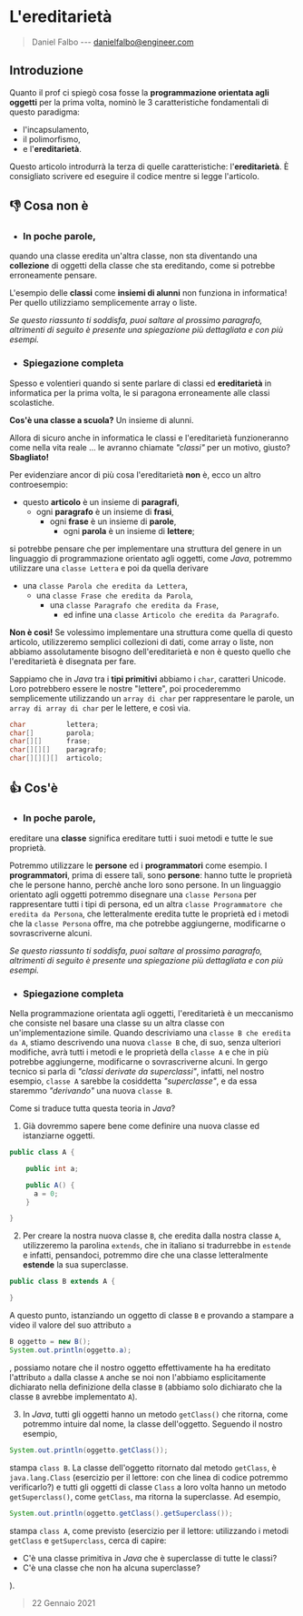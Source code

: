 # L'ereditarietà

> Daniel Falbo --- <danielfalbo@engineer.com>

## Introduzione

Quanto il prof ci spiegò cosa fosse la **programmazione orientata agli
oggetti** per la prima volta, nominò le 3 caratteristiche fondamentali di
questo paradigma:

- l'incapsulamento,
- il polimorfismo,
- e l'**ereditarietà**.

Questo articolo introdurrà la terza di quelle caratteristiche:
l'**ereditarietà**. È consigliato scrivere ed eseguire il codice mentre si
legge l'articolo.

## 👎 Cosa non è

- ### In poche parole,

quando una classe eredita un'altra classe, non sta diventando una
**collezione** di oggetti della classe che sta ereditando, come si potrebbe
erroneamente pensare.

L'esempio delle **classi** come **insiemi di alunni** non funziona in
informatica! Per quello utilizziamo semplicemente array o liste.

_Se questo riassunto ti soddisfa, puoi saltare al prossimo paragrafo,
altrimenti di seguito è presente una spiegazione più dettagliata e con più
esempi._

- ### Spiegazione completa

Spesso e volentieri quando si sente parlare di classi ed **ereditarietà** in
informatica per la prima volta, le si paragona erroneamente alle classi
scolastiche.

**Cos'è una classe a scuola?** Un insieme di alunni.

Allora di sicuro anche in informatica le classi e l'ereditarietà funzioneranno
come nella vita reale ... le avranno chiamate _"classi"_ per un motivo,
giusto? **Sbagliato!**

Per evidenziare ancor di più cosa l'ereditarietà **non** è, ecco un altro
controesempio:

- questo **articolo** è un insieme di **paragrafi**,
  - ogni **paragrafo** è un insieme di **frasi**,
    - ogni **frase** è un insieme di **parole**,
      - ogni **parola** è un insieme di **lettere**;

si potrebbe pensare che per implementare una struttura del genere
in un linguaggio di programmazione orientato agli oggetti, come _Java_,
potremmo utilizzare una `classe Lettera` e poi da quella derivare

- una `classe Parola che eredita da Lettera`,
  - una `classe Frase che eredita da Parola`,
    - una `classe Paragrafo che eredita da Frase`,
      - ed infine una `classe Articolo che eredita da Paragrafo`.

**Non è così!** Se volessimo implementare una struttura come quella di questo
articolo, utilizzeremo semplici collezioni di dati, come array o liste, non
abbiamo assolutamente bisogno dell'ereditarietà e non è questo quello che
l'ereditarietà è disegnata per fare.

Sappiamo che in _Java_ tra i **tipi primitivi** abbiamo i `char`, caratteri
Unicode. Loro potrebbero essere le nostre "lettere", poi procederemmo
semplicemente utilizzando un `array di char` per rappresentare le parole, un
`array di array di char` per le lettere, e così via.

```java
char          lettera;
char[]        parola;
char[][]      frase;
char[][][]    paragrafo;
char[][][][]  articolo;
```

## 👍 Cos'è

- ### In poche parole,

ereditare una **classe** significa ereditare tutti i suoi metodi e tutte le
sue proprietà.

Potremmo utilizzare le **persone** ed i **programmatori** come esempio. I
**programmatori**, prima di essere tali, sono **persone**: hanno tutte le
proprietà che le persone hanno, perchè anche loro sono persone. In un
linguaggio orientato agli oggetti potremmo disegnare una `classe Persona` per
rappresentare tutti i tipi di persona, ed un altra `classe Programmatore che eredita da Persona`, che letteralmente eredita tutte le proprietà ed i metodi
che la `classe Persona` offre, ma che potrebbe aggiungerne, modificarne o
sovrascriverne alcuni.

_Se questo riassunto ti soddisfa, puoi saltare al prossimo paragrafo,
altrimenti di seguito è presente una spiegazione più dettagliata e con più
esempi._

- ### Spiegazione completa

Nella programmazione orientata agli oggetti, l'ereditarietà è un meccanismo
che consiste nel basare una classe su un altra classe con un'implementazione
simile. Quando descriviamo una `classe B che eredita da A`, stiamo descrivendo
una nuova `classe B` che, di suo, senza ulteriori modifiche, avrà tutti i
metodi e le proprietà della `classe A` e che in più potrebbe aggiungerne,
modificarne o sovrascriverne alcuni. In gergo tecnico si parla di _"classi
derivate da superclassi"_, infatti, nel nostro esempio, `classe A` sarebbe la
cosiddetta _"superclasse"_, e da essa staremmo _"derivando"_ una nuova `classe B`.

Come si traduce tutta questa teoria in _Java_?

1. Già dovremmo sapere bene come definire una nuova classe ed istanziarne
   oggetti.

```java
public class A {

    public int a;

    public A() {
      a = 0;
    }

}
```

2. Per creare la nostra nuova classe `B`, che eredita dalla nostra classe `A`,
   utilizzeremo la parolina `extends`, che in italiano si tradurrebbe in
   `estende` e infatti, pensandoci, potremmo dire che una classe letteralmente
   **estende** la sua superclasse.

```java
public class B extends A {

}
```

A questo punto, istanziando un oggetto di classe `B` e provando a stampare a
video il valore del suo attributo `a`

```java
B oggetto = new B();
System.out.println(oggetto.a);
```

, possiamo notare che il nostro oggetto effettivamente ha ha ereditato
l'attributo `a` dalla classe `A` anche se noi non l'abbiamo esplicitamente
dichiarato nella definizione della classe `B` (abbiamo solo dichiarato che la
classe `B` avrebbe implementato `A`).

3. In _Java_, tutti gli oggetti hanno un metodo `getClass()` che ritorna, come
   potremmo intuire dal nome, la classe dell'oggetto. Seguendo il nostro
   esempio,

```java
System.out.println(oggetto.getClass());
```

stampa `class B`. La classe
dell'oggetto ritornato dal metodo `getClass`, è `java.lang.Class`
(esercizio per il lettore: con che linea di codice potremmo verificarlo?) e
tutti gli oggetti di classe `Class` a loro volta hanno un metodo
`getSuperclass()`, come `getClass`, ma ritorna la superclasse. Ad esempio,

```java
System.out.println(oggetto.getClass().getSuperclass());
```

stampa `class A`, come previsto (esercizio per il lettore: utilizzando i
metodi `getClass` e `getSuperclass`, cerca di capire:

- C'è una classe primitiva in _Java_ che è superclasse di tutte le classi?
- C'è una classe che non ha alcuna superclasse?

).

> 22 Gennaio 2021
